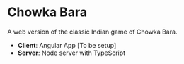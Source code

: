 # Chowka Bara

A web version of the classic Indian game of Chowka Bara.

- **Client**: Angular App [To be setup]
- **Server**: Node server with TypeScript
